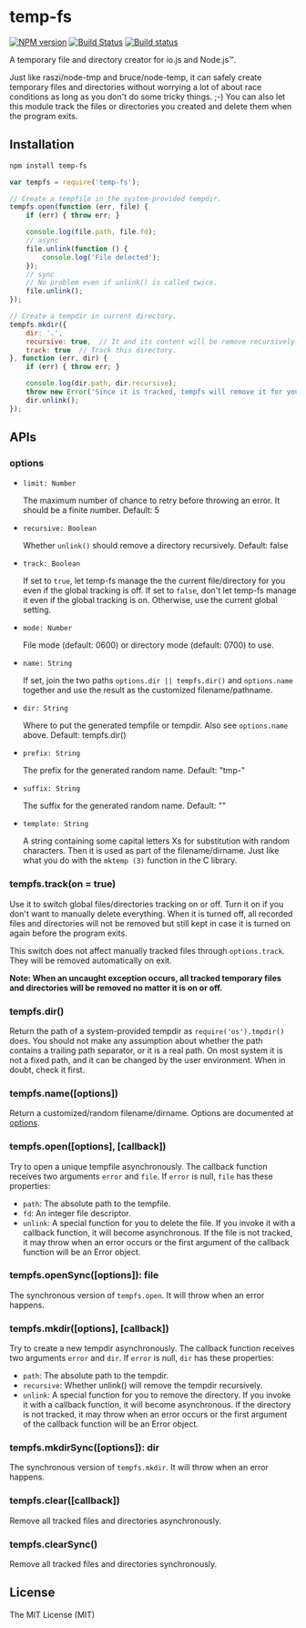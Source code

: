# temp-fs

[![NPM version](https://badge.fury.io/js/temp-fs.svg)](http://badge.fury.io/js/temp-fs)
[![Build Status](https://travis-ci.org/jakwings/node-temp-fs.svg)](https://travis-ci.org/jakwings/node-temp-fs)
[![Build status](https://ci.appveyor.com/api/projects/status/bf2307asbeh59xht/branch/master?svg=true)](https://ci.appveyor.com/project/jakwings/node-temp-fs/branch/master)

A temporary file and directory creator for io.js and Node.js™.

Just like raszi/node-tmp and bruce/node-temp, it can safely create temporary
files and directories without worrying a lot of about race conditions as long
as you don't do some tricky things. ;-) You can also let this module track the
files or directories you created and delete them when the program exits.


## Installation

```bash
npm install temp-fs
```

```javascript
var tempfs = require('temp-fs');

// Create a tempfile in the system-provided tempdir.
tempfs.open(function (err, file) {
    if (err) { throw err; }

    console.log(file.path, file.fd);
    // async
    file.unlink(function () {
        console.log('File delected');
    });
    // sync
    // No problem even if unlink() is called twice.
    file.unlink();
});

// Create a tempdir in current directory.
tempfs.mkdir({
    dir: '.',
    recursive: true,  // It and its content will be remove recursively.
    track: true  // Track this directory.
}, function (err, dir) {
    if (err) { throw err; }

    console.log(dir.path, dir.recursive);
    throw new Error('Since it is tracked, tempfs will remove it for you.');
    dir.unlink();
});
```


## APIs

### options

*   `limit: Number`

    The maximum number of chance to retry before throwing an error. It should
    be a finite number. Default: 5

*   `recursive: Boolean`

    Whether `unlink()` should remove a directory recursively. Default: false

*   `track: Boolean`

    If set to `true`, let temp-fs manage the the current file/directory for you
    even if the global tracking is off. If set to `false`, don't let temp-fs
    manage it even if the global tracking is on. Otherwise, use the current
    global setting.

*   `mode: Number`

    File mode (default: 0600) or directory mode (default: 0700) to use.

*   `name: String`

    If set, join the two paths `options.dir || tempfs.dir()` and
    `options.name` together and use the result as the customized
    filename/pathname.

*   `dir: String`

    Where to put the generated tempfile or tempdir. Also see `options.name`
    above. Default: tempfs.dir()

*   `prefix: String`

    The prefix for the generated random name. Default: "tmp-"

*   `suffix: String`

    The suffix for the generated random name. Default: ""

*   `template: String`

    A string containing some capital letters Xs for substitution with random
    characters. Then it is used as part of the filename/dirname. Just like what
    you do with the `mktemp (3)` function in the C library.

### tempfs.track(on = true)

Use it to switch global files/directories tracking on or off. Turn it on if
you don't want to manually delete everything. When it is turned off, all
recorded files and directories will not be removed but still kept in case it
is turned on again before the program exits.

This switch does not affect manually tracked files through `options.track`.
They will be removed automatically on exit.

**Note: When an uncaught exception occurs, all tracked temporary files and
directories will be removed no matter it is on or off.**

### tempfs.dir()

Return the path of a system-provided tempdir as `require('os').tmpdir()` does.
You should not make any assumption about whether the path contains a trailing
path separator, or it is a real path. On most system it is not a fixed path,
and it can be changed by the user environment. When in doubt, check it first.

### tempfs.name([options])

Return a customized/random filename/dirname. Options are documented at
[options](#options).

### tempfs.open([options], [callback])

Try to open a unique tempfile asynchronously. The callback function receives
two arguments `error` and `file`. If `error` is null, `file` has these
properties:

*   `path`: The absolute path to the tempfile.
*   `fd`: An integer file descriptor.
*   `unlink`: A special function for you to delete the file. If you invoke it
    with a callback function, it will become asynchronous. If the file is not
    tracked, it may throw when an error occurs or the first argument of the
    callback function will be an Error object.

### tempfs.openSync([options]): file

The synchronous version of `tempfs.open`. It will throw when an error happens.

### tempfs.mkdir([options], [callback])

Try to create a new tempdir asynchronously. The callback function receives two
arguments `error` and `dir`. If `error` is null, `dir` has these properties:

*   `path`: The absolute path to the tempdir.
*   `recursive`: Whether unlink() will remove the tempdir recursively.
*   `unlink`: A special function for you to remove the directory. If you
    invoke it with a callback function, it will become asynchronous. If the
    directory is not tracked, it may throw when an error occurs or the first
    argument of the callback function will be an Error object.

### tempfs.mkdirSync([options]): dir

The synchronous version of `tempfs.mkdir`. It will throw when an error happens.

### tempfs.clear([callback])

Remove all tracked files and directories asynchronously.

### tempfs.clearSync()

Remove all tracked files and directories synchronously.


## License

The MIT License (MIT)
